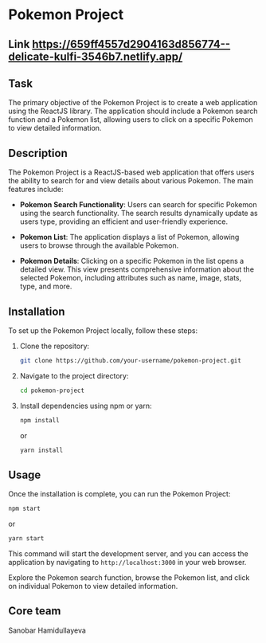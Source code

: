 # Pokemon Project


## Link https://659ff4557d2904163d856774--delicate-kulfi-3546b7.netlify.app/

## Task

The primary objective of the Pokemon Project is to create a web application using the ReactJS library. The application should include a Pokemon search function and a Pokemon list, allowing users to click on a specific Pokemon to view detailed information.

## Description

The Pokemon Project is a ReactJS-based web application that offers users the ability to search for and view details about various Pokemon. The main features include:

- **Pokemon Search Functionality**: Users can search for specific Pokemon using the search functionality. The search results dynamically update as users type, providing an efficient and user-friendly experience.

- **Pokemon List**: The application displays a list of Pokemon, allowing users to browse through the available Pokemon.

- **Pokemon Details**: Clicking on a specific Pokemon in the list opens a detailed view. This view presents comprehensive information about the selected Pokemon, including attributes such as name, image, stats, type, and more.

## Installation

To set up the Pokemon Project locally, follow these steps:

1. Clone the repository:
   ```bash
   git clone https://github.com/your-username/pokemon-project.git
   ```

2. Navigate to the project directory:
   ```bash
   cd pokemon-project
   ```

3. Install dependencies using npm or yarn:
   ```bash
   npm install
   ```
   or
   ```bash
   yarn install
   ```

## Usage

Once the installation is complete, you can run the Pokemon Project:

```bash
npm start
```

or

```bash
yarn start
```

This command will start the development server, and you can access the application by navigating to `http://localhost:3000` in your web browser.

Explore the Pokemon search function, browse the Pokemon list, and click on individual Pokemon to view detailed information.

## Core team
Sanobar Hamidullayeva
